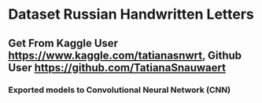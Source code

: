 # Dataset Russian Handwritten Letters
## Get From Kaggle User https://www.kaggle.com/tatianasnwrt, Github User https://github.com/TatianaSnauwaert
### Exported models to Convolutional Neural Network (CNN)
